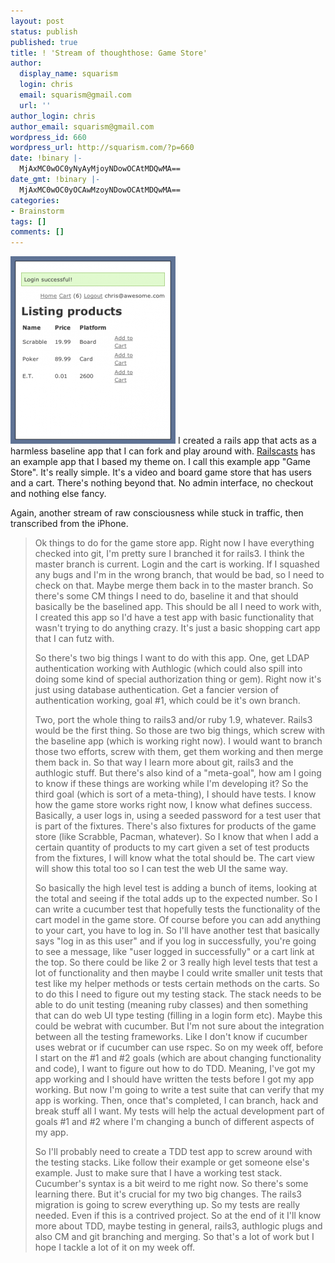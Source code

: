 ```yaml
---
layout: post
status: publish
published: true
title: ! 'Stream of thoughthose: Game Store'
author:
  display_name: squarism
  login: chris
  email: squarism@gmail.com
  url: ''
author_login: chris
author_email: squarism@gmail.com
wordpress_id: 660
wordpress_url: http://squarism.com/?p=660
date: !binary |-
  MjAxMC0wOC0yNyAyMjoyNDowOCAtMDQwMA==
date_gmt: !binary |-
  MjAxMC0wOC0yOCAwMzoyNDowOCAtMDQwMA==
categories:
- Brainstorm
tags: []
comments: []
---
```

<p><img src="/uploads/2010/08/game_store_2-264x300.png" alt="" title="game_store_2" width="264" height="300" class="aligncenter size-medium wp-image-663" />
I created a rails app that acts as a harmless baseline app that I can fork and play around with.  <a href="http://railscasts.com/">Railscasts</a> has an example app that I based my theme on.  I call this example app "Game Store".  It's really simple.  It's a video and board game store that has users and a cart.  There's nothing beyond that.  No admin interface, no checkout and nothing else fancy.</p>
<p>Again, another stream of raw consciousness while stuck in traffic, then transcribed from the iPhone.</p>
<blockquote><p>
Ok things to do for the game store app.  Right now I have everything checked into git, I'm pretty sure I branched it for rails3.  I think the master branch is current.  Login and the cart is working.  If I squashed any bugs and I'm in the wrong branch, that would be bad, so I need to check on that.  Maybe merge them back in to the master branch.  So there's some CM things I need to do, baseline it and that should basically be the baselined app.  This should be all I need to work with, I created this app so I'd have a test app with basic functionality that wasn't trying to do anything crazy.  It's just a basic shopping cart app that I can futz with.</p>
<p>So there's two big things I want to do with this app.  One, get LDAP authentication working with Authlogic (which could also spill into doing some kind of special authorization thing or gem).  Right now it's just using database authentication.  Get a fancier version of authentication working, goal #1, which could be it's own branch.</p>
<p>Two, port the whole thing to rails3 and/or ruby 1.9, whatever.  Rails3 would be the first thing.  So those are two big things, which screw with the baseline app (which is working right now).  I would want to branch those two efforts, screw with them, get them working and then merge them back in.  So that way I learn more about git, rails3 and the authlogic stuff.  But there's also kind of a "meta-goal", how am I going to know if these things are working while I'm developing it?   So the third goal (which is sort of a meta-thing), I should have tests.  I know how the game store works right now, I know what defines success.  Basically, a user logs in, using a seeded password for a test user that is part of the fixtures.  There's also fixtures for products of the game store (like Scrabble, Pacman, whatever).  So I know that when I add a certain quantity of products to my cart given a set of test products from the fixtures, I will know what the total should be.  The cart view will show this total too so I can test the web UI the same way.</p>
<p>So basically the high level test is adding a bunch of items, looking at the total and seeing if the total adds up to the expected number.  So I can write a cucumber test that hopefully tests the functionality of the cart model in the game store.  Of course before you can add anything to your cart, you have to log in.  So I'll have another test that basically says "log in as this user" and if you log in successfully, you're going to see a message, like "user logged in successfully" or a cart link at the top.  So there could be like 2 or 3 really high level tests that test a lot of functionality and then maybe I could write smaller unit tests that test like my helper methods or tests certain methods on the carts.  So to do this I need to figure out my testing stack.  The stack needs to be able to do unit testing (meaning ruby classes) and then something that can do web UI type testing (filling in a login form etc).  Maybe this could be webrat with cucumber.  But I'm not sure about the integration between all the testing frameworks.  Like I don't know if cucumber uses webrat or if cucumber can use rspec.  So on my week off, before I start on the #1 and #2 goals (which are about changing functionality and code), I want to figure out how to do TDD.  Meaning, I've got my app working and I should have written the tests before I got my app working.  But now I'm going to write a test suite that can verify that my app is working.  Then, once that's completed, I can branch, hack and break stuff all I want.  My tests will help the actual development part of goals #1 and #2 where I'm changing a bunch of different aspects of my app.</p>
<p>So I'll probably need to create a TDD test app to screw around with the testing stacks.  Like follow their example or get someone else's example.  Just to make sure that I have a working test stack.  Cucumber's syntax is a bit weird to me right now.  So there's some learning there.  But it's crucial for my two big changes.  The rails3 migration is going to screw everything up.  So my tests are really needed.  Even if this is a contrived project.  So at the end of it I'll know more about TDD, maybe testing in general, rails3, authlogic plugs and also CM and git branching and merging.  So that's a lot of work but I hope I tackle a lot of it on my week off.
</p></blockquote>
